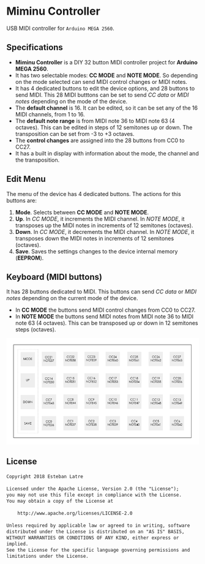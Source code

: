 # Miminu Controller

USB MIDI controller for `Arduino MEGA 2560`.

## Specifications

- **Miminu Controller** is a DIY 32 button MIDI controller project for **Arduino MEGA 2560**.
- It has two selectable modes: **CC MODE** and **NOTE MODE**. So depending on the mode selected can send MIDI control changes or MIDI notes.
- It has 4 dedicated buttons to edit the device options, and 28 buttons to send MIDI. This 28 MIDI butttons can be set to send *CC data* or *MIDI notes* depending on the mode of the device.
- The **default channel** is 16. It can be edited, so it can be set any of the 16 MIDI channels, from 1 to 16.
- The **default note range** is from MIDI note 36 to MIDI note 63 (4 octaves). This can be edited in steps of 12 semitones up or down. The transposition can be set from -3 to +3 octaves.
- The **control changes** are assigned into the 28 buttons from CC0 to CC27.
- It has a built in display with information about the mode, the channel and the transposition.

## Edit Menu

The menu of the device has 4 dedicated buttons. The actions for this buttons are:

1. **Mode**. Selects between **CC MODE** and **NOTE MODE**.
2. **Up**. In *CC MODE*, it increments the MIDI channel. In *NOTE MODE*, it transposes up the MIDI notes in increments of 12 semitones (octaves).
3. **Down**. In *CC MODE*, it decrements the MIDI channel. In *NOTE MODE*, it transposes down the MIDI notes in increments of 12 semitones (octaves).
4. **Save**. Saves the settings changes to the device internal memory (**EEPROM**).

## Keyboard (MIDI buttons)

It has 28 buttons dedicated to MIDI. This buttons can send *CC data* or *MIDI notes* depending on the current mode of the device.

- In **CC MODE** the buttons send MIDI control changes from CC0 to CC27.
- In **NOTE MODE** the buttons send MIDI notes from MIDI note 36 to MIDI note 63 (4 octaves). This can be transposed up or down in 12 semitones steps (octaves).

![Screenshot](Art/miminu_controller_keyboard.png)

## License
    Copyright 2018 Esteban Latre

    Licensed under the Apache License, Version 2.0 (the "License");
    you may not use this file except in compliance with the License.
    You may obtain a copy of the License at

        http://www.apache.org/licenses/LICENSE-2.0

    Unless required by applicable law or agreed to in writing, software
    distributed under the License is distributed on an "AS IS" BASIS,
    WITHOUT WARRANTIES OR CONDITIONS OF ANY KIND, either express or implied.
    See the License for the specific language governing permissions and
    limitations under the License.
